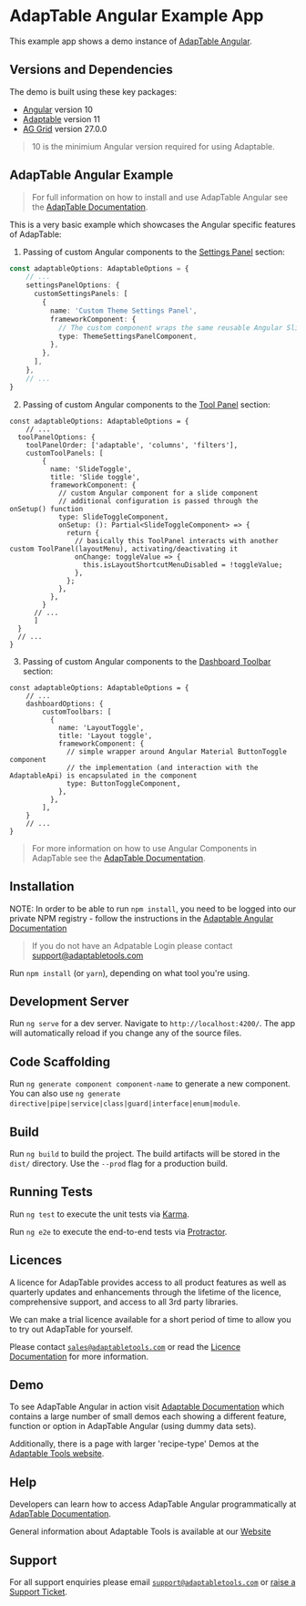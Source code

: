 # AdapTable Angular Example App

This example app shows a demo instance of [AdapTable Angular](https://docs.adaptabletools.com/learn/angular-overview).

## Versions and Dependencies

The demo is built using these key packages:

- [Angular](https://github.com/angular/angular) version 10
- [Adaptable](https://docs.adaptabletools.com/) version 11
- [AG Grid](https://www.ag-grid.com) version 27.0.0

> 10 is the minimium Angular version required for using Adaptable.

## AdapTable Angular Example

> For full information on how to install and use AdapTable Angular see the [AdapTable Documentation](https://docs.adaptabletools.com/learn/angular-overview).

This is a very basic example which showcases the Angular specific features of AdapTable:

1. Passing of custom Angular components to the [Settings Panel](https://docs.adaptabletools.com/learn/ui-settings-panel) section:

```ts
const adaptableOptions: AdaptableOptions = {
    // ...
    settingsPanelOptions: {
      customSettingsPanels: [
        {
          name: 'Custom Theme Settings Panel',
          frameworkComponent: {
            // The custom component wraps the same reusable Angular SlideToggle component which is used in the Toolbar and ToolPanel components
            type: ThemeSettingsPanelComponent,
          },
        },
      ],
    },
    // ...
}
```

2. Passing of custom Angular components to the [Tool Panel](https://docs.adaptabletools.com/learn/ui-tool-panel) section:

```tsx
const adaptableOptions: AdaptableOptions = {
    // ...
  toolPanelOptions: {
    toolPanelOrder: ['adaptable', 'columns', 'filters'],
    customToolPanels: [
        {
          name: 'SlideToggle',
          title: 'Slide toggle',
          frameworkComponent: {
            // custom Angular component for a slide component
            // additional configuration is passed through the onSetup() function
            type: SlideToggleComponent,
            onSetup: (): Partial<SlideToggleComponent> => {
              return {
                // basically this ToolPanel interacts with another custom ToolPanel(layoutMenu), activating/deactivating it
                onChange: toggleValue => {
                  this.isLayoutShortcutMenuDisabled = !toggleValue;
                },
              };
            },
          },
        }
      // ...
      ]
  }
  // ...
}
```

3. Passing of custom Angular components to the [Dashboard Toolbar](https://docs.adaptabletools.com/learn/ui-dashboard#tabs-and-toolbars) section:

```tsx
const adaptableOptions: AdaptableOptions = {
    // ...
    dashboardOptions: {
        customToolbars: [
          {
            name: 'LayoutToggle',
            title: 'Layout toggle',
            frameworkComponent: {
              // simple wrapper around Angular Material ButtonToggle component
              // the implementation (and interaction with the AdaptableApi) is encapsulated in the component
              type: ButtonToggleComponent,
            },
          },
        ],
    }
    // ...
}
```

> For more information on how to use Angular Components in AdapTable see the [AdapTable Documentation](https://docs.adaptabletools.com/learn/angular-custom-components).


## Installation

NOTE: In order to be able to run `npm install`, you need to be logged into our private NPM registry - follow the instructions in the [Adaptable Angular Documentation](https://docs.adaptabletools.com/learn/angular-installation)

> If you do not have an Adpatable Login please contact support@adaptabletools.com

Run `npm install` (or `yarn`), depending on what tool you're using.

## Development Server

Run `ng serve` for a dev server. Navigate to `http://localhost:4200/`. The app will automatically reload if you change any of the source files.

## Code Scaffolding

Run `ng generate component component-name` to generate a new component. You can also use `ng generate directive|pipe|service|class|guard|interface|enum|module`.

## Build

Run `ng build` to build the project. The build artifacts will be stored in the `dist/` directory. Use the `--prod` flag for a production build.

## Running Tests

Run `ng test` to execute the unit tests via [Karma](https://karma-runner.github.io).

Run `ng e2e` to execute the end-to-end tests via [Protractor](http://www.protractortest.org/).


## Licences

A licence for AdapTable provides access to all product features as well as quarterly updates and enhancements through the lifetime of the licence, comprehensive support, and access to all 3rd party libraries.

We can make a trial licence available for a short period of time to allow you to try out AdapTable for yourself.

Please contact [`sales@adaptabletools.com`](mailto:sales@adaptabletools.com) or read the [Licence Documentation](https://docs.adaptabletools.com/licensing) for more information.

## Demo

To see AdapTable Angular in action visit [Adaptable Documentation](https://docs.adaptabletools.com/) which contains a large number of small demos each showing a different feature, function or option in AdapTable Angular (using dummy data sets).

Additionally, there is a page with larger 'recipe-type' Demos at the [Adaptable Tools website](https://www.adaptabletools.com/demos).

## Help

Developers can learn how to access AdapTable Angular programmatically at [AdapTable Documentation](https://docs.adaptabletools.com).

General information about Adaptable Tools is available at our [Website](http://www.adaptabletools.com)

## Support

For all support enquiries please email [`support@adaptabletools.com`](mailto:support@adaptabletools.com) or [raise a Support Ticket](https://adaptabletools.zendesk.com/hc/en-us/requests/new).
